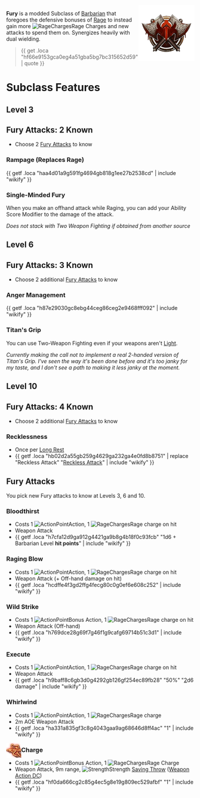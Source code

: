 <img align="right" alt="Fury Class Icon" height="150" src="images/ClassIcons/Fury.png" />

**Fury** is a modded Subclass of [Barbarian](https://bg3.wiki/wiki/Barbarian) that foregoes the defensive bonuses of [Rage](https://bg3.wiki/wiki/Rage) to instead gain more <img src="https://bg3.wiki/w/images/thumb/d/d6/Rage_Charges_Icons.png/27px-Rage_Charges_Icons.png" height="25" align="top" alt="RageCharges" />Rage Charges and new attacks to spend them on. Synergizes heavily with dual wielding.

> {{ get .loca "hf66e9153gca0eg4a51gba5bg7bc315652d59" | quote }}

</h3>

# Subclass Features

## Level 3

## Fury Attacks: 2 Known
- Choose 2 [Fury Attacks](#fury-attacks) to know

<img src="https://bg3.wiki/w/images/6/68/Frenzy_Icon.webp" height="40" align="left" alt="" />

### Rampage (Replaces Rage)

{{ getf .loca "haa4d01a9g591fg4694gb818g1ee27b2538cd" | include "wikify" }}


<img src="https://bg3.wiki/w/images/7/7e/Fighting_Style_Two_Weapon_Icon.png" height="40" align="left" alt="" />

### Single-Minded Fury

When you make an offhand attack while Raging, you can add your Ability Score Modifier to the damage of the attack.

*Does not stack with Two Weapon Fighting if obtained from another source*


## Level 6

## Fury Attacks: 3 Known
- Choose 2 additional [Fury Attacks](#fury-attacks) to know


<img src="https://bg3.wiki/w/images/e/e5/Mindless_Rage_Icon.webp" height="40" align="left" alt="" />

### Anger Management

{{ getf .loca "h87e29030gc8ebg44ceg86ceg2e9468fff092" | include "wikify" }}


<img src="https://bg3.wiki/w/images/0/0f/Dual_Wielder_Icon.webp" height="40" align="left" alt="" />

### Titan's Grip

You can use Two-Weapon Fighting even if your weapons aren't [Light](https://bg3.wiki/wiki/Light_(Weapon_Property)).

*Currently making the call not to implement a real 2-handed version of Titan's Grip. I've seen the way it's been done before and it's too janky for my taste, and I don't see a path to making it less janky at the moment.*

## Level 10

## Fury Attacks: 4 Known
- Choose 2 additional [Fury Attacks](#fury-attacks) to know

<img src="https://bg3.wiki/w/images/6/69/Reckless_Warcry_Icon.webp" height="40" align="left" alt="" />

### Recklessness

- Once per [Long Rest](https://bg3.wiki/wiki/Long_Rest)
- {{ getf .loca "hb02d2a55gb259g4629ga232ga4e0fd8b8751" | replace "Reckless Attack" "[Reckless Attack](https://bg3.wiki/wiki/Reckless_Attack)" | include "wikify" }}

## Fury Attacks

You pick new Fury attacks to know at Levels 3, 6 and 10.

<img src="https://bg3.wiki/w/images/b/bb/Action_SacrificeToLoviatar.png" height="40" align="left" alt="" />

### Bloodthirst
- Costs 1 <img src="https://bg3.wiki/w/images/f/f2/Action_Icon.png" height="25" align="top" alt="ActionPoint" />Action, 1 <img src="https://bg3.wiki/w/images/thumb/d/d6/Rage_Charges_Icons.png/27px-Rage_Charges_Icons.png" height="25" align="top" alt="RageCharges" />Rage charge on hit
- Weapon Attack
- {{ getf .loca "h7cfa12d9ga912g4421ga9b8g4b18f0c93fcb" "1d6 + Barbarian Level **hit points**" | include "wikify" }}


<img src="https://bg3.wiki/w/images/1/12/Action_Barbarian_FrenziedStrike.png" height="40" align="left" alt="" />

### Raging Blow
- Costs 1 <img src="https://bg3.wiki/w/images/f/f2/Action_Icon.png" height="25" align="top" alt="ActionPoint" />Action, 1 <img src="https://bg3.wiki/w/images/thumb/d/d6/Rage_Charges_Icons.png/27px-Rage_Charges_Icons.png" height="25" align="top" alt="RageCharges" />Rage charge on hit
- Weapon Attack (+ Off-hand damage on hit)
- {{ getf .loca "hcdffe4f3gd2ffg4fecg80c0g0ef6e608c252" | include "wikify" }}


<img src="https://bg3.wiki/w/images/d/d8/Slash_Icon.webp" height="40" align="left" alt="" />

### Wild Strike
- Costs 1 <img src="https://bg3.wiki/w/images/c/c9/Bonus_Action_Icon.png" height="25" align="top" alt="ActionPoint" />Bonus Action, 1 <img src="https://bg3.wiki/w/images/thumb/d/d6/Rage_Charges_Icons.png/27px-Rage_Charges_Icons.png" height="25" align="top" alt="RageCharges" />Rage charge on hit
- Weapon Attack (Off-hand)
- {{ getf .loca "h769dce28g69f7g46f1g9cafg69714b51c3d1" | include "wikify" }}


<img src="https://bg3.wiki/w/images/4/4c/Divine_Strike_Weapon_Melee_Icon.webp" height="40" align="left" alt="" />

### Execute
- Costs 1 <img src="https://bg3.wiki/w/images/f/f2/Action_Icon.png" height="25" align="top" alt="ActionPoint" />Action, 1 <img src="https://bg3.wiki/w/images/thumb/d/d6/Rage_Charges_Icons.png/27px-Rage_Charges_Icons.png" height="25" align="top" alt="RageCharges" />Rage charge on hit
- Weapon Attack
- {{ getf .loca "h9baff8c6gb3d0g4292gb126gf254ec89fb28" "50%" "[2](## 'Proficiency Bonus')d6 damage" | include "wikify" }}


<img src="https://bg3.wiki/w/images/9/90/Whirlwind_Attack_Icon.webp" height="40" align="left" alt="" />

### Whirlwind
- Costs 1 <img src="https://bg3.wiki/w/images/f/f2/Action_Icon.png" height="25" align="top" alt="ActionPoint" />Action, 1 <img src="https://bg3.wiki/w/images/thumb/d/d6/Rage_Charges_Icons.png/27px-Rage_Charges_Icons.png" height="25" align="top" alt="RageCharges" />Rage charge
- 2m AOE Weapon Attack
- {{ getf .loca "ha331a835gf3c8g4043gaa9ag68646d8ff4ac" "1" | include "wikify" }}

<img src="images/ControllerIcons/skills_png/Action_Rush.png" height="40" align="left" alt="" />

### Charge
- Costs 1 <img src="https://bg3.wiki/w/images/c/c9/Bonus_Action_Icon.png" height="25" align="top" alt="ActionPoint" />Bonus Action, 1 <img src="https://bg3.wiki/w/images/thumb/d/d6/Rage_Charges_Icons.png/27px-Rage_Charges_Icons.png" height="25" align="top" alt="RageCharges" />Rage Charge
- Weapon Attack, 9m range, <img src="https://bg3.wiki/w/images/thumb/4/43/Strength_Small_Icon.png/50px-Strength_Small_Icon.png" height="25" align="top" alt="Strength" />Strength [Saving Throw](https://bg3.wiki/wiki/Saving_Throw) ([Weapon Action DC](https://bg3.wiki/wiki/Dice_rolls#Save_DCs))
- {{ getf .loca "hf0da666cg2c85g4ec5g8e19g809ec529afbf" "1" | include "wikify" }}